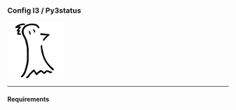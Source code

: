 ### Config I3 / Py3status

![Logo FLinguenheld](https://raw.githubusercontent.com/FLinguenheld/dotfiles/main/forelif.png "Pouet")

****
#### Requirements
